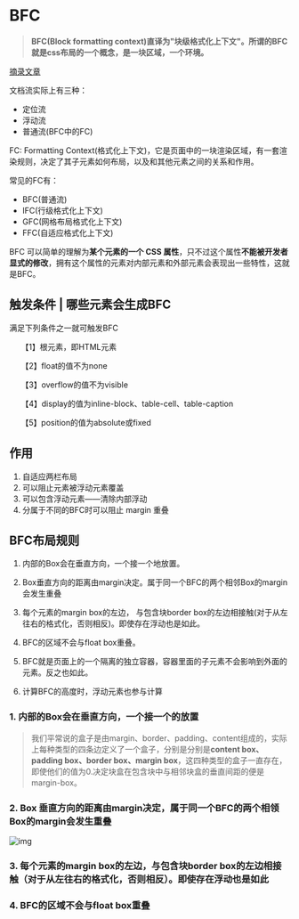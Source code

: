 # BFC

> **BFC(Block formatting context)直译为"块级格式化上下文"。所谓的BFC就是css布局的一个概念，是一块区域，一个环境。**



[摘录文章](https://juejin.im/post/5909db2fda2f60005d2093db)



文档流实际上有三种：

- 定位流
- 浮动流
- 普通流(BFC中的FC)

FC: Formatting Context(格式化上下文)，它是页面中的一块渲染区域，有一套渲染规则，决定了其子元素如何布局，以及和其他元素之间的关系和作用。



常见的FC有：

- BFC(普通流)
- IFC(行级格式化上下文)
- GFC(网格布局格式化上下文)
- FFC(自适应格式化上下文)

BFC 可以简单的理解为**某个元素的一个 CSS 属性**，只不过这个属性**不能被开发者显式的修改**，拥有这个属性的元素对内部元素和外部元素会表现出一些特性，这就是BFC。



## 触发条件 | 哪些元素会生成BFC

满足下列条件之一就可触发BFC

　　【1】根元素，即HTML元素

　　【2】float的值不为none

　　【3】overflow的值不为visible

　　【4】display的值为inline-block、table-cell、table-caption

　　【5】position的值为absolute或fixed 　



## 作用

1. 自适应两栏布局
2. 可以阻止元素被浮动元素覆盖
3. 可以包含浮动元素——清除内部浮动
4. 分属于不同的BFC时可以阻止 margin 重叠



## BFC布局规则

1. 内部的Box会在垂直方向，一个接一个地放置。

2. Box垂直方向的距离由margin决定。属于同一个BFC的两个相邻Box的margin会发生重叠

3. 每个元素的margin box的左边， 与包含块border box的左边相接触(对于从左往右的格式化，否则相反)。即使存在浮动也是如此。

4. BFC的区域不会与float box重叠。

5. BFC就是页面上的一个隔离的独立容器，容器里面的子元素不会影响到外面的元素。反之也如此。

6. 计算BFC的高度时，浮动元素也参与计算



### 1. 内部的Box会在垂直方向，一个接一个的放置

>  我们平常说的盒子是由margin、border、padding、content组成的，实际上每种类型的四条边定义了一个盒子，分别是分别是**content box、padding box、border box、margin box**，这四种类型的盒子一直存在，即使他们的值为0.决定块盒在包含块中与相邻块盒的垂直间距的便是margin-box。



### 2. Box 垂直方向的距离由margin决定，属于同一个BFC的两个相领Box的margin会发生重叠

![img](https://lc-gold-cdn.xitu.io/6b0fc0e3d34f94875d35.gif?imageView2/0/w/1280/h/960/format/webp/ignore-error/1)



### 3. 每个元素的margin box的左边，与包含块border box的左边相接触（对于从左往右的格式化，否则相反）。即使存在浮动也是如此







### 4. BFC的区域不会与float box重叠

